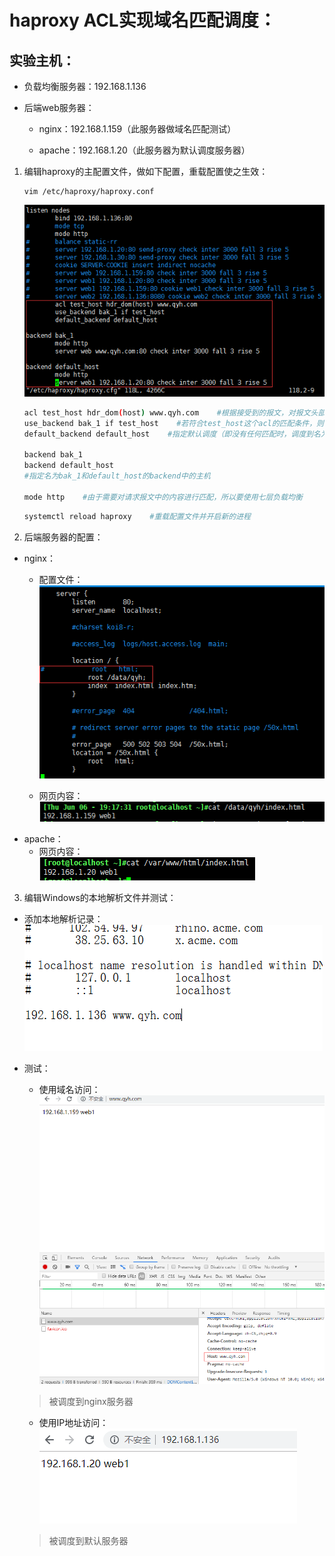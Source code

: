 # haproxy ACL实现域名匹配调度：
## 
## 实验主机：
+ 负载均衡服务器：192.168.1.136

+ 后端web服务器：
    + nginx：192.168.1.159（此服务器做域名匹配测试）

    + apache：192.168.1.20（此服务器为默认调度服务器）
1. 编辑haproxy的主配置文件，做如下配置，重载配置使之生效：
    ```
    vim /etc/haproxy/haproxy.conf
    ```  
    ![avagar](https://github.com/aNswerO/note/blob/master/14th-week/pic/ACL%E5%9F%9F%E5%90%8D%E6%8E%A7%E5%88%B6/haproxy%E9%85%8D%E7%BD%AE%E6%96%87%E4%BB%B6.png)  
    ```sh
    acl test_host hdr_dom(host) www.qyh.com    #根据接受到的报文，对报文头部的host信息进行匹配，若host的内容为www.qyh.com，则匹配成功；此acl的名字为test_host
    use_backend bak_1 if test_host    #若符合test_host这个acl的匹配条件，则调度到名为bak_1的backend中的主机
    default_backend default_host    #指定默认调度（即没有任何匹配时，调度到名为default_host的backend中的主机）

    backend bak_1
    backend default_host
    #指定名为bak_1和default_host的backend中的主机

    mode http    #由于需要对请求报文中的内容进行匹配，所以要使用七层负载均衡
    ```
    ```sh
    systemctl reload haproxy    #重载配置文件并开启新的进程
    ```
2. 后端服务器的配置：  
+ nginx：
    + 配置文件：  
    ![avagar](https://github.com/aNswerO/note/blob/master/14th-week/pic/ACL%E5%9F%9F%E5%90%8D%E6%8E%A7%E5%88%B6/%E5%9F%9F%E5%90%8D%E6%8E%A7%E5%88%B6%E8%B0%83%E5%BA%A6%E7%9A%84%E5%90%8E%E7%AB%AF%E6%9C%8D%E5%8A%A1%E5%99%A8%E9%85%8D%E7%BD%AE.png)  

    + 网页内容：  
    ![avagar](https://github.com/aNswerO/note/blob/master/14th-week/pic/ACL%E5%9F%9F%E5%90%8D%E6%8E%A7%E5%88%B6/%E7%BD%91%E9%A1%B5%E5%86%85%E5%AE%B9.png)  
+ apache：
    + 网页内容：  
    ![avagar](https://github.com/aNswerO/note/blob/master/14th-week/pic/ACL%E5%9F%9F%E5%90%8D%E6%8E%A7%E5%88%B6/%E9%BB%98%E8%AE%A4%E8%B0%83%E5%BA%A6%E6%9C%8D%E5%8A%A1%E5%99%A8%E7%BD%91%E9%A1%B5%E5%86%85%E5%AE%B9.png)  
3. 编辑Windows的本地解析文件并测试：
+ 添加本地解析记录：  
    ![avagar](https://github.com/aNswerO/note/blob/master/14th-week/pic/ACL%E5%9F%9F%E5%90%8D%E6%8E%A7%E5%88%B6/%E6%9C%AC%E5%9C%B0%E5%9F%9F%E5%90%8D%E8%A7%A3%E6%9E%90.png)  

+ 测试：  
    + 使用域名访问：  
    ![avagar](https://github.com/aNswerO/note/blob/master/14th-week/pic/ACL%E5%9F%9F%E5%90%8D%E6%8E%A7%E5%88%B6/%E6%B5%8B%E8%AF%95.png)  
    >被调度到nginx服务器

    + 使用IP地址访问：  
    ![avagar](https://github.com/aNswerO/note/blob/master/14th-week/pic/ACL%E5%9F%9F%E5%90%8D%E6%8E%A7%E5%88%B6/%E9%BB%98%E8%AE%A4%E8%B0%83%E5%BA%A6.png)  
    >被调度到默认服务器
